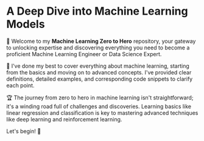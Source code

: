 # A Deep Dive into Machine Learning Models

🎉 Welcome to my **Machine Learning Zero to Hero** repository, your gateway to unlocking expertise and discovering everything you need to become a proficient Machine Learning Engineer or Data Science Expert.

🎯 I've done my best to cover everything about machine learning, starting from the basics and moving on to advanced concepts. I've provided clear definitions, detailed examples, and corresponding code snippets to clarify each point. 

🏆 The journey from zero to hero in machine learning isn't straightforward; it's a winding road full of challenges and discoveries. Learning basics like linear regression and classification is key to mastering advanced techniques like deep learning and reinforcement learning.

Let's begin! 🚀
